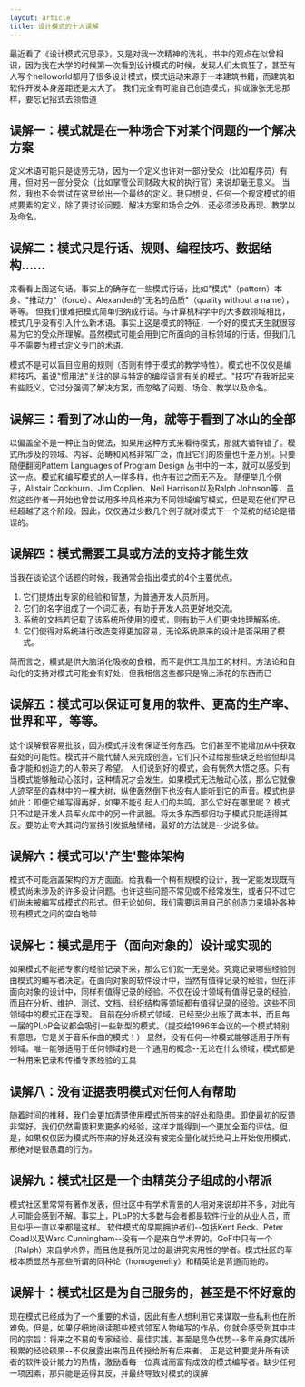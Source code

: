 ```yaml
---
layout: article
title: 设计模式的十大误解
---
```

最近看了《设计模式沉思录》，又是对我一次精神的洗礼，书中的观点在似曾相识，因为我在大学的时候第一次看到设计模式的时候，发现人们太疯狂了，甚至有人写个helloworld都用了很多设计模式，模式运动来源于一本建筑书籍，而建筑和软件开发本身差距还是太大了。
我们完全有可能自己创造模式，抑或像张无忌那样，要忘记招式去领悟道

## 误解一：模式就是在一种场合下对某个问题的一个解决方案

定义术语可能只是徒劳无功，因为一个定义也许对一部分受众（比如程序员）有用，但对另一部分受众（比如掌管公司财政大权的执行官）来说却毫无意义。
当然，我也不会尝试在这里给出一个最终的定义。我只想说，任何一个规定模式的组成要素的定义，除了要讨论问题、解决方案和场合之外，还必须涉及再现、教学以及命名。

 
## 误解二：模式只是行话、规则、编程技巧、数据结构……

来看看上面这句话。事实上的确存在一些模式行话，比如"模式"（pattern）本身、"推动力"（force）、Alexander的"无名的品质"（quality without a name），等等。
但我们很难把模式简单归纳成行话。与计算机科学中的大多数领域相比，模式几乎没有引入什么新术语。事实上这是模式的特征，一个好的模式天生就很容易为它的受众所理解。虽然模式可能会用到它所面向的目标领域的行话，但我们几乎不需要为模式定义专门的术语。

模式不是可以盲目应用的规则（否则有悖于模式的教学特性）。模式也不仅仅是编程技巧，虽说"惯用法"关注的是与特定的编程语言有关的模式。"技巧"在我听起来有些贬义，它过分强调了解决方案，而忽略了问题、场合、教学以及命名。


## 误解三：看到了冰山的一角，就等于看到了冰山的全部

以偏盖全不是一种正当的做法，如果用这种方式来看待模式，那就大错特错了。模式所涉及的领域、内容、范畴和风格非常广泛，而且它们的质量也千差万别。只要随便翻阅Pattern Languages of Program Design 丛书中的一本，就可以感受到这一点。模式和编写模式的人一样多样，也许有过之而无不及。
随便举几个例子，Alistair Cockburn、Jim Coplien、Neil Harrison以及Ralph Johnson等，虽然这些作者一开始也曾尝试用多种风格来为不同领域编写模式，但是现在他们早已经超越了这个阶段。因此，仅仅通过少数几个例子就对模式下一个笼统的结论是错误的。

## 误解四：模式需要工具或方法的支持才能生效

当我在谈论这个话题的时候，我通常会指出模式的4个主要优点。

1. 它们提炼出专家的经验和智慧，为普通开发人员所用。
2. 它们的名字组成了一个词汇表，有助于开发人员更好地交流。
3. 系统的文档若记载了该系统所使用的模式，则有助于人们更快地理解系统。
4. 它们使得对系统进行改造变得更加容易，无论系统原来的设计是否采用了模式。

简而言之，模式是供大脑消化吸收的食粮，而不是供工具加工的材料。方法论和自动化的支持对模式可能会有好处，但我相信这些都只是锦上添花的东西而已

## 误解五：模式可以保证可复用的软件、更高的生产率、世界和平，等等。

这个误解很容易批驳，因为模式并没有保证任何东西。它们甚至不能增加从中获取益处的可能性。模式并不能代替人来完成创造，它们只不过给那些缺乏经验但却具备才能和创造力的人带来了希望。
人们说到好的模式，会有恍然大悟之感。只有当模式能够触动心弦时，这种情况才会发生。如果模式无法触动心弦，那么它就像人迹罕至的森林中的一棵大树，纵使轰然倒下也没有人能听到它的声音。模式也是如此：即便它编写得再好，如果不能引起人们的共鸣，那么它好在哪里呢？
模式只不过是开发人员军火库中的另一件武器。将太多东西都归功于模式只能适得其反。要防止夸大其词的宣扬引发抵触情绪，最好的方法就是--少说多做。

## 误解六：模式可以'产生'整体架构

模式不可能涵盖架构的方方面面。给我看一个稍有规模的设计，我一定能发现既有模式尚未涉及的许多设计问题。也许这些问题不常见或不经常发生，或者只不过它们尚未被编写成模式的形式。但无论如何，我们需要运用自己的创造力来填补各种现有模式之间的空白地带

## 误解七：模式是用于（面向对象的）设计或实现的

如果模式不能把专家的经验记录下来，那么它们就一无是处。究竟记录哪些经验则由模式的编写者决定。在面向对象的软件设计中，当然有值得记录的经验，但在非面向对象的设计中，同样有值得记录的经验。不仅在设计领域有值得记录的经验，而且在分析、维护、测试、文档、组织结构等领域都有值得记录的经验。这些不同领域中的模式正在浮现。
目前在分析模式领域，已经至少出版了两本书，而且每一届的PLoP会议都会吸引一些新型的模式。（提交给1996年会议的一个模式特别有意思，它是关于音乐作曲的模式！）
显然，没有任何一种模式能够适用于所有领域。唯一能够适用于任何领域的是一个通用的概念--无论在什么领域，模式都是一种用来记录和传播专家经验的工具

## 误解八：没有证据表明模式对任何人有帮助

随着时间的推移，我们会更加清楚使用模式所带来的好处和隐患。即使最初的反馈非常好，我们仍然需要积累更多的经验，这样才能得到一个更加全面的评估。但是，如果仅仅因为模式所带来的好处还没有被完全量化就拒绝马上开始使用模式，那绝对是很愚蠢的行为。

## 误解九：模式社区是一个由精英分子组成的小帮派
模式社区里常常有著作发表，但社区中有学术背景的人相对来说却并不多，对此有人可能会感到不解。事实上，PLoP的大多数与会者都是软件行业的从业人员，而且似乎一直以来都是这样。
软件模式的早期拥护者们--包括Kent Beck、Peter Coad以及Ward Cunningham--没有一个是来自学术界的。GoF中只有一个（Ralph）来自学术界，而且他是我所见过的最讲究实用性的学者。模式社区的草根本质显然与那些所谓的同种论（homogeneity）和精英论是背道而驰的。

## 误解十：模式社区是为自己服务的，甚至是不怀好意的

现在模式已经成为了一个重要的术语，因此有些人想利用它来谋取一些私利也在所难免。但是，如果仔细地阅读那些模式领军人物编写的作品，你就会感受到其中共同的宗旨：将来之不易的专家经验、最佳实践，甚至是竞争优势--多年亲身实践所积累的经验硕果--不仅展露出来而且传授给所有后来者。
正是这种要提升所有读者的软件设计能力的热情，激励着每一位真诚而富有成效的模式编写者。缺少任何一项因素，那只能是适得其反，并最终导致对模式的误解